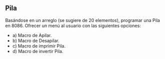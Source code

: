 ## Pila

Basándose en un arreglo (se sugiere de 20 elementos), programar una Pila en 8086. Ofrecer un menú al usuario con las siguientes opciones:

* a) Macro de Apilar.
* b) Macro de Desapilar.
* c) Macro de imprimir Pila.
* d) Macro de invertir Pila.
